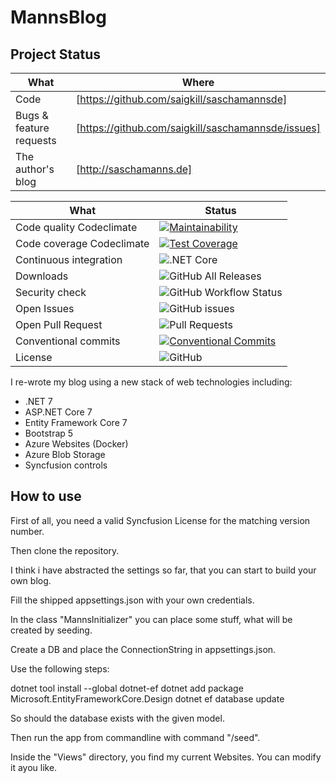 # MannsBlog

## Project Status

|What|Where|
|-----|-------------------------------------------------------------------------------------|
|Code  | [https://github.com/saigkill/saschamannsde] |
|Bugs & feature requests  | [https://github.com/saigkill/saschamannsde/issues] |
|The author's blog | [http://saschamanns.de] |

| What | Status |
|-------------------------|----------------------------------------------------------------------------------------------------------------------------------------------------------------------------|
|Code quality Codeclimate | [![Maintainability](https://api.codeclimate.com/v1/badges/b6604d7e1a7aad06183a/maintainability)](https://codeclimate.com/github/saigkill/saschamannsde/maintainability) |
|Code coverage Codeclimate | [![Test Coverage](https://api.codeclimate.com/v1/badges/b6604d7e1a7aad06183a/test_coverage)](https://codeclimate.com/github/saigkill/saschamannsde/test_coverage)
|Continuous integration | ![.NET Core](https://github.com/saigkill/latex_curriculum_vitae-dotnet/workflows/.NET%20Core/badge.svg) |
|Downloads|![GitHub All Releases](https://img.shields.io/github/downloads/saigkill/saschamannsde/total)|
|Security check | ![GitHub Workflow Status](https://img.shields.io/github/actions/workflow/status/saigkill/saschamannsde/codeql.yml) |
|Open Issues | ![GitHub issues](https://img.shields.io/github/issues/saigkill/saschamannsde) |
|Open Pull Request | ![Pull Requests](https://img.shields.io/github/issues-pr/saigkill/saschamannsde) |
|Conventional commits | [![Conventional Commits](https://img.shields.io/badge/Conventional%20Commits-1.0.0-yellow.svg)](https://conventionalcommits.org) |
|License | ![GitHub](https://img.shields.io/github/license/saigkill/saschamannsde) |

I re-wrote my blog using a new stack of web technologies including:

 - .NET 7
 - ASP.NET Core 7
 - Entity Framework Core 7
 - Bootstrap 5
 - Azure Websites (Docker)
 - Azure Blob Storage
 - Syncfusion controls
 
## How to use

First of all, you need a valid Syncfusion License for the matching version number.

Then clone the repository.

I think i have abstracted the settings so far, that you can start to build your own blog.

Fill the shipped appsettings.json with your own credentials.

In the class "MannsInitializer" you can place some stuff, what will be created by seeding.

Create a DB and place the ConnectionString in appsettings.json.

Use the following steps:

dotnet tool install --global dotnet-ef
dotnet add package Microsoft.EntityFrameworkCore.Design
dotnet ef database update

So should the database exists with the given model.

Then run the app from commandline with command "/seed".

Inside the "Views" directory, you find my current Websites. You can modify it ayou like.